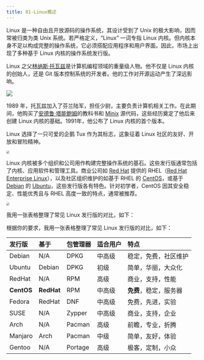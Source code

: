 ```yaml
---
title: 01-Linux概述
---
```

Linux 是一种自由且开放源码的操作系统，其设计受到了 Unix 的极大影响，因而常被归类为类 Unix 系统。若严格定义，“Linux” 一词专指 Linux 内核。但内核本身不足以构成完整的操作系统，它必须搭配应用程序和用户界面。因此，市场上出现了多种基于 Linux 内核的操作系统发行版。

Linux 之父[林纳斯·托瓦兹](https://zh.wikipedia.org/wiki/%E6%9E%97%E7%BA%B3%E6%96%AF%C2%B7%E6%89%98%E7%93%A6%E5%85%B9)是计算机编程领域的重量级人物。他不仅是 Linux 内核的创始人，还是 Git 版本控制系统的开发者。他的工作对开源运动产生了深远影响。

![](https://javgo-images.oss-cn-beijing.aliyuncs.com/2023-11-08-134027.png)

1989 年，托瓦兹加入了芬兰陆军，担任少尉，主要负责计算机相关工作。在此期间，他购买了[安德鲁·塔能鲍姆](https://zh.wikipedia.org/zh/%E5%AE%89%E5%BE%B7%E9%B2%81%C2%B7%E6%96%AF%E5%9B%BE%E5%B0%94%E7%89%B9%C2%B7%E5%A1%94%E8%83%BD%E9%B2%8D%E5%A7%86)的教科书和 [Minix](https://zh.wikipedia.org/wiki/MINIX) 源代码，这些经历奠定了他后来创建 Linux 内核的基础。1991年，他公布了 Linux 内核的首个版本。

Linux 选择了一只可爱的企鹅 Tux 作为其标志，这象征着 Linux 社区的友好、开放和冒险精神。

<img src="https://javgo-images.oss-cn-beijing.aliyuncs.com/2023-11-08-134200.png" style="zoom:50%;" />

Linux 内核被多个组织和公司用作构建完整操作系统的基石。这些发行版通常包括了内核、应用软件和管理工具。商业公司如 [Red Hat](https://zh.wikipedia.org/wiki/%E7%B4%85%E5%B8%BD%E5%85%AC%E5%8F%B8) 提供的 RHEL（[Red Hat Enterprise Linux](https://zh.wikipedia.org/wiki/Red_Hat_Enterprise_Linux)），以及社区组织维护的如基于 RHEL 的 [CentOS](https://zh.wikipedia.org/wiki/CentOS)，或基于 [Debian](https://zh.wikipedia.org/wiki/Debian) 的 [Ubuntu](https://zh.wikipedia.org/wiki/Ubuntu)，这些发行版各有特色。针对初学者，CentOS 因其安全稳定、性能优秀且与 RHEL 高度一致的特点，通常被推荐。

<img src="https://javgo-images.oss-cn-beijing.aliyuncs.com/2023-11-08-134759.png" style="zoom:50%;" />

我用一张表格整理了常见 Linux 发行版的对比，如下：

根据你的要求，我用一张表格整理了常见 Linux 发行版的对比，如下：

| 发行版     | 基于       | 包管理器 | 适合用户 | 特点                   |
| :--------- | :--------- | :------- | :------- | :--------------------- |
| Debian     | N/A        | DPKG     | 中高级   | 稳定，免费，社区维护   |
| Ubuntu     | Debian     | DPKG     | 初级     | 简单，华丽，大众化     |
| RedHat     | N/A        | RPM      | 高级     | 商业，支持，性能       |
| **CentOS** | **RedHat** | RPM      | 中高级   | **免费**，稳定，服务器 |
| Fedora     | RedHat     | DNF      | 中高级   | 免费，先进，实验       |
| SUSE       | N/A        | Zypper   | 中高级   | 商业，支持，企业       |
| Arch       | N/A        | Pacman   | 高级     | 前瞻，专业，折腾       |
| Manjaro    | Arch       | Pacman   | 中级     | 简单，友好，体验       |
| Gentoo     | N/A        | Portage  | 高级     | 极客，定制，小众       |


